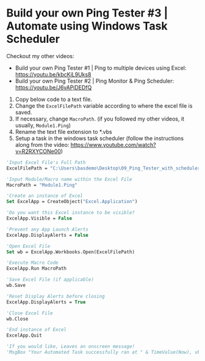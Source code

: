 # Build your own Ping Tester #3 | Automate using Windows Task Scheduler

Checkout my other videos:

- Build your own Ping Tester #1 | Ping to multiple devices using Excel: https://youtu.be/kbcKiL9Uks8
- Build your own Ping Tester #2 | Ping Monitor & Ping Scheduler: https://youtu.be/J6vAPjDEDfQ

1. Copy below code to a text file.
2. Change the `ExcelFilePath` variable according to where the excel file is saved.
3. If necessary, change `MacroPath`. (if you followed my other videos, it usually, `Module1.Ping`)
4. Rename the text file extension to \*.vbs
5. Setup a task in the windows task scheduler (follow the instructions along from the video: https://www.youtube.com/watch?v=R2RXYCONe00)

```vb
'Input Excel File's Full Path
ExcelFilePath = "C:\Users\basdemo\Desktop\09_Ping_Tester_with_scheduler_monitor.xlsm"

'Input Module/Macro name within the Excel File
MacroPath = "Module1.Ping"

'Create an instance of Excel
Set ExcelApp = CreateObject("Excel.Application")

'Do you want this Excel instance to be visible?
ExcelApp.Visible = False

'Prevent any App Launch Alerts
ExcelApp.DisplayAlerts = False

'Open Excel File
Set wb = ExcelApp.Workbooks.Open(ExcelFilePath)

'Execute Macro Code
ExcelApp.Run MacroPath

'Save Excel File (if applicable)
wb.Save

'Reset Display Alerts before closing
ExcelApp.DisplayAlerts = True

'Close Excel File
wb.Close

'End instance of Excel
ExcelApp.Quit

'If you would like, Leaves an onscreen message!
'MsgBox "Your Automated Task successfully ran at " & TimeValue(Now), vbInformation
```
